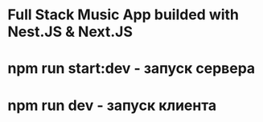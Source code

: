 # Full Stack Music App builded with Nest.JS & Next.JS
# npm run start:dev - запуск сервера
# npm run dev - запуск клиента
